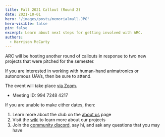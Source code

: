 ```yaml
---
title: Fall 2021 Callout (Round 2)
date: 2021-10-01
hero: "/images/posts/memorialmall.JPG"
hero-visible: false
pin: false
excerpt: Learn about next steps for getting involved with ARC.
authors:
  - Harrison McCarty
---
```


ARC will be hosting another round of callouts in response to two new projects that were pitched for the semester.

If you are interested in working with human-hand animatronics or autonomous UAVs, then be sure to attend.

The event will take place [via Zoom](https://purdue-edu.zoom.us/j/99472484217).

- Meeting ID: 994 7248 4217

If you are unable to make either dates, then:

1. Learn more about the club on the [about us](https://www.purduearc.com/post/about/) page
2. Visit the [wiki](https://wiki.purduearc.com/) to learn more about our projects
3. Join the [community discord](https://discord.gg/xPJfDaztvS), say hi, and ask any questions that you may have
